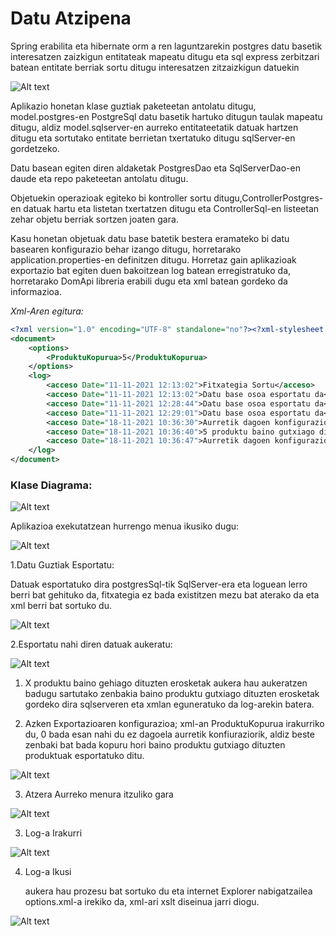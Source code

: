 # Datu Atzipena
Spring erabilita eta hibernate orm a ren laguntzarekin postgres datu basetik interesatzen zaizkigun entitateak mapeatu ditugu eta sql express zerbitzari batean entitate berriak sortu ditugu interesatzen zitzaizkigun datuekin

![Alt text](https://cdn.discordapp.com/attachments/805837040566534207/910799473628811264/unknown.png "Proiektu Egitura")

Aplikazio honetan klase guztiak paketeetan antolatu ditugu, model.postgres-en PostgreSql datu basetik hartuko ditugun taulak mapeatu ditugu, aldiz model.sqlserver-en aurreko entitateetatik datuak hartzen ditugu eta sortutako entitate berrietan txertatuko ditugu sqlServer-en gordetzeko.

Datu basean egiten diren aldaketak PostgresDao eta SqlServerDao-en daude eta repo paketeetan antolatu ditugu.

Objetuekin operazioak egiteko bi kontroller sortu ditugu,ControllerPostgres-en datuak hartu eta listetan txertatzen ditugu eta ControllerSql-en listeetan zehar objetu berriak sortzen joaten gara.

Kasu honetan objetuak datu base batetik bestera eramateko bi datu basearen konfigurazio behar izango ditugu, horretarako application.properties-en definitzen ditugu.
Horretaz gain aplikazioak exportazio bat egiten duen bakoitzean log batean erregistratuko da, horretarako DomApi libreria erabili dugu eta xml batean gordeko da informazioa.

*Xml-Aren egitura:*

```xml
<?xml version="1.0" encoding="UTF-8" standalone="no"?><?xml-stylesheet type="text/xsl" href="options.xslt"?>
<document>
	<options>
		<ProduktuKopurua>5</ProduktuKopurua>
	</options>
	<log>
		<acceso Date="11-11-2021 12:13:02">Fitxategia Sortu</acceso>
		<acceso Date="11-11-2021 12:13:02">Datu base osoa esportatu da</acceso>
		<acceso Date="11-11-2021 12:28:44">Datu base osoa esportatu da</acceso>
		<acceso Date="11-11-2021 12:29:01">Datu base osoa esportatu da</acceso>
		<acceso Date="18-11-2021 10:36:30">Aurretik dagoen konfigurazioa esportatu da, 0 produktu baino gutxiago dituzten erosketak esportatu dira</acceso>
		<acceso Date="18-11-2021 10:36:40">5 produktu baino gutxiago dituzten erosketak esportatu dira</acceso>
		<acceso Date="18-11-2021 10:36:47">Aurretik dagoen konfigurazioa esportatu da, 5 produktu baino gutxiago dituzten erosketak esportatu dira</acceso>
	</log>
</document>
```

### Klase Diagrama:

![Alt text](https://cdn.discordapp.com/attachments/805837040566534207/910830806308646922/Diagrama.png "Klase Diagrama")

Aplikazioa exekutatzean hurrengo menua ikusiko dugu:

![Alt text](https://cdn.discordapp.com/attachments/805837040566534207/910798345486860288/unknown.png "Menu")

1.Datu Guztiak Esportatu:

Datuak esportatuko dira postgresSql-tik SqlServer-era eta loguean lerro berri bat gehituko da, fitxategia ez bada existitzen mezu bat aterako da eta xml berri bat sortuko du.

![Alt text](https://cdn.discordapp.com/attachments/805837040566534207/910817831438938132/unknown.png "Menu")

2.Esportatu nahi diren datuak aukeratu:

![Alt text](https://cdn.discordapp.com/attachments/805837040566534207/910825339968704523/unknown.png "Menu")

1. X produktu baino gehiago dituzten erosketak
aukera hau aukeratzen badugu sartutako zenbakia baino produktu gutxiago dituzten erosketak gordeko dira sqlserveren eta xmlan <ProduktuKopurua> eguneratuko da log-arekin batera.

2. Azken Exportazioaren konfigurazioa;
    xml-an ProduktuKopurua irakurriko du, 0 bada esan nahi du ez dagoela aurretik konfiuraziorik, aldiz beste zenbaki bat bada kopuru hori baino produktu gutxiago dituzten produktuak esportatuko ditu.

![Alt text](https://cdn.discordapp.com/attachments/805837040566534207/910825977377095730/unknown.png "Menu")

3. Atzera
    Aurreko menura itzuliko gara
	
![Alt text](https://cdn.discordapp.com/attachments/805837040566534207/910798345486860288/unknown.png "Menu")

3. Log-a Irakurri

![Alt text](https://cdn.discordapp.com/attachments/805837040566534207/910827089953959956/unknown.png "Menu")

4. Log-a Ikusi
	
    aukera hau prozesu bat sortuko du eta internet Explorer nabigatzailea options.xml-a irekiko da, xml-ari xslt diseinua jarri diogu.
	
![Alt text](https://cdn.discordapp.com/attachments/805837040566534207/910827252613267516/unknown.png "Menu")
